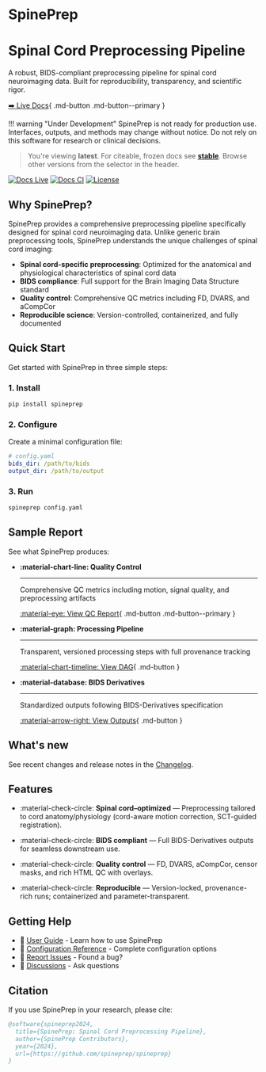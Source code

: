 # SpinePrep

<div class="hero">
  <h1>Spinal Cord Preprocessing Pipeline</h1>
  <p class="lead">
    A robust, BIDS-compliant preprocessing pipeline for spinal cord neuroimaging data.
    Built for reproducibility, transparency, and scientific rigor.
  </p>
</div>

[➡️ Live Docs](https://spineprep.github.io/){ .md-button .md-button--primary }

!!! warning "Under Development"
    SpinePrep is not ready for production use. Interfaces, outputs, and methods may change without notice. Do not rely on this software for research or clinical decisions.

> You're viewing **latest**. For citeable, frozen docs see **[stable](/stable/)**.
> Browse other versions from the selector in the header.

<!-- Badges -->

[![Docs Live](https://img.shields.io/badge/docs-live-blue)](https://spineprep.github.io/)
[![Docs CI](https://github.com/spineprep/SpinePrep/actions/workflows/docs.yml/badge.svg)](https://github.com/spineprep/SpinePrep/actions/workflows/docs.yml)
[![License](https://img.shields.io/badge/license-Apache--2.0-green)](https://github.com/spineprep/SpinePrep/blob/main/LICENSE)

## Why SpinePrep?

SpinePrep provides a comprehensive preprocessing pipeline specifically designed for spinal cord neuroimaging data. Unlike generic brain preprocessing tools, SpinePrep understands the unique challenges of spinal cord imaging:

- **Spinal cord-specific preprocessing**: Optimized for the anatomical and physiological characteristics of spinal cord data
- **BIDS compliance**: Full support for the Brain Imaging Data Structure standard
- **Quality control**: Comprehensive QC metrics including FD, DVARS, and aCompCor
- **Reproducible science**: Version-controlled, containerized, and fully documented

## Quick Start

Get started with SpinePrep in three simple steps:

### 1. Install

```bash
pip install spineprep
```

### 2. Configure

Create a minimal configuration file:

```yaml
# config.yaml
bids_dir: /path/to/bids
output_dir: /path/to/output
```

### 3. Run

```bash
spineprep config.yaml
```

## Sample Report

See what SpinePrep produces:

<div class="grid cards" markdown>

-   **:material-chart-line: Quality Control**

    ---

    Comprehensive QC metrics including motion, signal quality, and preprocessing artifacts

    [:material-eye: View QC Report](user-guide/qc.md){ .md-button .md-button--primary }

-   **:material-graph: Processing Pipeline**

    ---

    Transparent, versioned processing steps with full provenance tracking

    [:material-chart-timeline: View DAG](user-guide/usage.md#processing-pipeline){ .md-button }

-   **:material-database: BIDS Derivatives**

    ---

    Standardized outputs following BIDS-Derivatives specification

    [:material-arrow-right: View Outputs](user-guide/outputs.md){ .md-button }

</div>

## What's new

See recent changes and release notes in the [Changelog](CHANGELOG.md).

## Features

- :material-check-circle: **Spinal cord–optimized** — Preprocessing tailored to cord anatomy/physiology (cord-aware motion correction, SCT-guided registration).

- :material-check-circle: **BIDS compliant** — Full BIDS-Derivatives outputs for seamless downstream use.

- :material-check-circle: **Quality control** — FD, DVARS, aCompCor, censor masks, and rich HTML QC with overlays.

- :material-check-circle: **Reproducible** — Version-locked, provenance-rich runs; containerized and parameter-transparent.

## Getting Help

- 📖 [User Guide](user-guide/usage.md) - Learn how to use SpinePrep
- 🔧 [Configuration Reference](reference/config.md) - Complete configuration options
- 🐛 [Report Issues](https://github.com/spineprep/spineprep/issues) - Found a bug?
- 💬 [Discussions](https://github.com/spineprep/spineprep/discussions) - Ask questions

## Citation

If you use SpinePrep in your research, please cite:

```bibtex
@software{spineprep2024,
  title={SpinePrep: Spinal Cord Preprocessing Pipeline},
  author={SpinePrep Contributors},
  year={2024},
  url={https://github.com/spineprep/spineprep}
}
```
